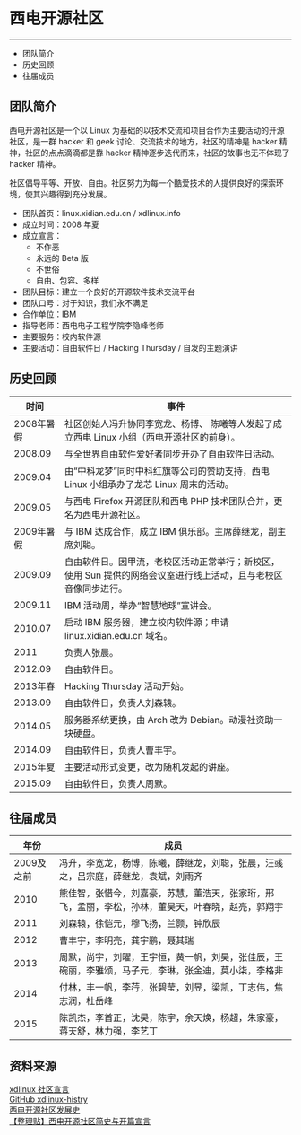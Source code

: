 # 西电开源社区
---

* 团队简介
* 历史回顾
* 往届成员

## 团队简介

西电开源社区是一个以 Linux 为基础的以技术交流和项目合作为主要活动的开源社区，是一群 hacker 和 geek 讨论、交流技术的地方，社区的精神是 hacker 精神，社区的点点滴滴都是靠 hacker 精神逐步迭代而来，社区的故事也无不体现了 hacker 精神。

社区倡导平等、开放、自由。社区努力为每一个酷爱技术的人提供良好的探索环境，使其兴趣得到充分发展。

* 团队首页：linux.xidian.edu.cn / xdlinux.info  
* 成立时间：2008 年夏  
* 成立宣言：  
  * 不作恶  
  * 永远的 Beta 版  
  * 不世俗  
  * 自由、包容、多样  
* 团队目标：建立一个良好的开源软件技术交流平台
* 团队口号：对于知识，我们永不满足
* 合作单位：IBM
* 指导老师：西电电子工程学院李隐峰老师
* 主要服务：校内软件源
* 主要活动：自由软件日 / Hacking Thursday / 自发的主题演讲

## 历史回顾

时间 | 事件
--- | ---
2008年暑假 | 社区创始人冯升协同李宽龙、杨博、 陈曦等人发起了成立西电 Linux 小组（西电开源社区的前身）。
2008.09 | 与全世界自由软件爱好者同步开办了自由软件日活动。
2009.04 | 由“中科龙梦”同时中科红旗等公司的赞助支持，西电 Linux 小组承办了龙芯 Linux 周末的活动。
2009.05 | 与西电 Firefox 开源团队和西电 PHP 技术团队合并，更名为西电开源社区。
2009年暑假 | 与 IBM 达成合作，成立 IBM 俱乐部。主席薛继龙，副主席刘聪。
2009.09 | 自由软件日。因甲流，老校区活动正常举行；新校区，使用 Sun 提供的网络会议室进行线上活动，且与老校区音像同步进行。
2009.11 | IBM 活动周，举办“智慧地球”宣讲会。
2010.07 | 启动 IBM 服务器，建立校内软件源；申请 linux.xidian.edu.cn 域名。
2011 | 负责人张晨。
2012.09 | 自由软件日。
2013年春 | Hacking Thursday 活动开始。
2013.09 | 自由软件日，负责人刘森辕。
2014.05 | 服务器系统更换，由 Arch 改为 Debian。动漫社资助一块硬盘。
2014.09 | 自由软件日，负责人曹丰宇。
2015年夏 | 主要活动形式变更，改为随机发起的讲座。
2015.09 | 自由软件日，负责人周默。

## 往届成员

年份 | 成员
--- | ---
2009及之前 | 冯升，李宽龙，杨博，陈曦，薛继龙，刘聪，张晨，汪彧之，吕宗庭，薛继龙，袁斌，刘雨齐
2010 |  熊佳智，张惜今，刘嘉豪，苏慧，董浩天，张家珩，邢飞，孟丽，李松，孙林，董昊天，叶春晓，赵亮，郭翔宇
2011 | 刘森辕，徐恺元，穆飞扬，兰颢，钟欣辰
2012 | 曹丰宇，李明亮，龚宇鹏，聂其瑞
2013 | 周默，尚宇，刘曜，王宇恒，黄一帆，刘昊，张佳辰，王碗丽，李雅颂，马子元，李琳，张金迪，莫小柒，李格非
2014 | 付林，丰一帆，李荇，张碧莹，刘昱，梁凯，丁志伟，焦志润，杜岳峰
2015 | 陈凯杰，李首正，沈昊，陈宇，余天焕，杨超，朱家豪，蒋天舒，林力强，李艺丁

## 资料来源

[xdlinux 社区宣言](http://linux.xidian.edu.cn/static/xdlinux.html)  
[GitHub xdlinux-histry](https://github.com/xdlinux/xdlinux-history)  
[西电开源社区发展史](http://xdlinux.info/bbs/forum.php?mod=viewthread&tid=119&extra=page%3D1)  
[【整理贴】西电开源社区简史与开篇宣言](http://xdlinux.info/bbs/forum.php?mod=viewthread&tid=1240&extra=page%3D1)
